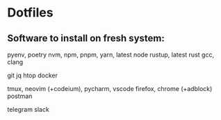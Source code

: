 
# Dotfiles

## Software to install on fresh system:

pyenv, poetry
nvm, npm, pnpm, yarn, latest node
rustup, latest rust
gcc, clang

git
jq
htop
docker

tmux, neovim (+codeium), pycharm, vscode
firefox, chrome (+adblock)
postman

telegram
slack

